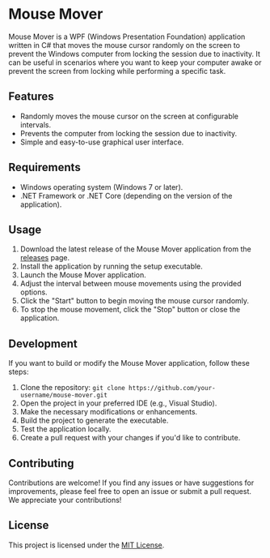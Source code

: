 

[contributors-shield]: https://img.shields.io/github/contributors/othneildrew/Best-README-Template.svg?style=for-the-badge

# Mouse Mover

Mouse Mover is a WPF (Windows Presentation Foundation) application written in C# that moves the mouse cursor randomly on the screen to prevent the Windows computer from locking the session due to inactivity. It can be useful in scenarios where you want to keep your computer awake or prevent the screen from locking while performing a specific task.

## Features

- Randomly moves the mouse cursor on the screen at configurable intervals.
- Prevents the computer from locking the session due to inactivity.
- Simple and easy-to-use graphical user interface.

## Requirements

- Windows operating system (Windows 7 or later).
- .NET Framework or .NET Core (depending on the version of the application).

## Usage

1. Download the latest release of the Mouse Mover application from the [releases](https://github.com/your-username/mouse-mover/releases) page.
2. Install the application by running the setup executable.
3. Launch the Mouse Mover application.
4. Adjust the interval between mouse movements using the provided options.
5. Click the "Start" button to begin moving the mouse cursor randomly.
6. To stop the mouse movement, click the "Stop" button or close the application.

## Development

If you want to build or modify the Mouse Mover application, follow these steps:

1. Clone the repository: `git clone https://github.com/your-username/mouse-mover.git`
2. Open the project in your preferred IDE (e.g., Visual Studio).
3. Make the necessary modifications or enhancements.
4. Build the project to generate the executable.
5. Test the application locally.
6. Create a pull request with your changes if you'd like to contribute.

## Contributing

Contributions are welcome! If you find any issues or have suggestions for improvements, please feel free to open an issue or submit a pull request. We appreciate your contributions!

## License

This project is licensed under the [MIT License](LICENSE).
